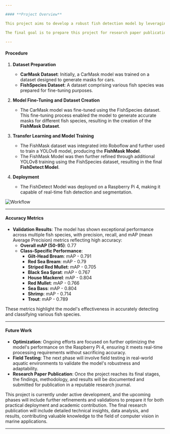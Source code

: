 ```yaml
---

#### **Project Overview**

This project aims to develop a robust fish detection model by leveraging transfer learning techniques and deploying the model on an embedded system (Raspberry Pi 4). The model is trained to accurately identify and segment various fish species in real-time, making it suitable for applications in marine biology, fishery management, and environmental monitoring.

The final goal is to prepare this project for research paper publication, demonstrating the practical applications and effectiveness of the developed model.

---
```


#### **Procedure**

1. **Dataset Preparation**
   - **CarMask Dataset**: Initially, a CarMask model was trained on a dataset designed to generate masks for cars.
   - **FishSpecies Dataset**: A dataset comprising various fish species was prepared for fine-tuning purposes.

2. **Model Fine-Tuning and Dataset Creation**
   - The CarMask model was fine-tuned using the FishSpecies dataset. This fine-tuning process enabled the model to generate accurate masks for different fish species, resulting in the creation of the **FishMask Dataset**.

3. **Transfer Learning and Model Training**
   - The FishMask dataset was integrated into Roboflow and further used to train a YOLOv8 model, producing the **FishMask Model**.
   - The FishMask Model was then further refined through additional YOLOv8 training using the FishSpecies dataset, resulting in the final **FishDetect Model**.

4. **Deployment**
   - The FishDetect Model was deployed on a Raspberry Pi 4, making it capable of real-time fish detection and segmentation.

![Workflow]([https://github.com/yourusername/yourrepository/raw/main/images/diagram.png](https://raw.githubusercontent.com/Suman-Khara/NeuroAqua-Deep-Learning-in-Aquaculture/main/workflow.jpeg))

---

#### **Accuracy Metrics**

- **Validation Results**: The model has shown exceptional performance across multiple fish species, with precision, recall, and mAP (mean Average Precision) metrics reflecting high accuracy:
   - **Overall mAP (50-95)**: 0.77
   - **Class-Specific Performance**:
     - **Gilt-Head Bream**: mAP - 0.791
     - **Red Sea Bream**: mAP - 0.79
     - **Striped Red Mullet**: mAP - 0.705
     - **Black Sea Sprat**: mAP - 0.767
     - **House Mackerel**: mAP - 0.804
     - **Red Mullet**: mAP - 0.766
     - **Sea Bass**: mAP - 0.804
     - **Shrimp**: mAP - 0.714
     - **Trout**: mAP - 0.789

These metrics highlight the model's effectiveness in accurately detecting and classifying various fish species.

---

#### **Future Work**

- **Optimization**: Ongoing efforts are focused on further optimizing the model's performance on the Raspberry Pi 4, ensuring it meets real-time processing requirements without sacrificing accuracy.
- **Field Testing**: The next phase will involve field testing in real-world aquatic environments to validate the model's robustness and adaptability.
- **Research Paper Publication**: Once the project reaches its final stages, the findings, methodology, and results will be documented and submitted for publication in a reputable research journal.

This project is currently under active development, and the upcoming phases will include further refinements and validations to prepare it for both practical deployment and academic contribution. The final research publication will include detailed technical insights, data analysis, and results, contributing valuable knowledge to the field of computer vision in marine applications.

---
